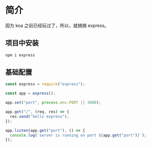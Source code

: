 # 简介

因为 koa 之前已经玩过了，所以，就搞搞 express。

## 项目中安装

```powershell
npm i express
```

## 基础配置

```js
const express = require("express");

const app = express();

app.set("port", process.env.PORT || 3000);

app.get("/", (req, res) => {
  res.send("hello express");
});

app.listen(app.get("port"), () => {
  console.log(`server is running on port ${app.get("port")}`);
});
```

